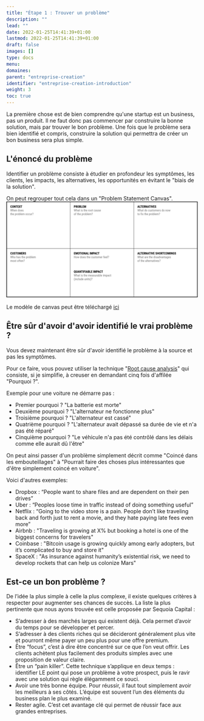 ```yaml
---
title: "Étape 1 : Trouver un problème"
description: ""
lead: ""
date: 2022-01-25T14:41:39+01:00
lastmod: 2022-01-25T14:41:39+01:00
draft: false
images: []
type: docs
menu:
domaines:
parent: "entreprise-creation"
identifier: "entreprise-creation-introduction"
weight: 3
toc: true
---
```


La première chose est de bien comprendre qu'une startup est un business, pas un produit. Il ne faut donc pas commencer
par construire la bonne solution, mais par trouver le bon problème. Une fois que le problème sera bien identifié et
compris, construire la solution qui permettra de créer un bon business sera plus simple.

## L'énoncé du problème

Identifier un problème consiste à étudier en profondeur les symptômes, les clients, les impacts, les alternatives, les
opportunités en évitant le "biais de la solution".

On peut regrouper tout cela dans un "Problem Statement Canvas".
![Problem Statement Canvas](problem_statement_canvas.png)

Le modèle de canvas peut être
téléchargé [ici](https://docs.google.com/spreadsheets/d/1PSVtth0kZXQ9doPAU3l5ZKZ6w14ekxRAa0x0WLn_sBE/edit#gid=0)

## Être sûr d'avoir d'avoir identifié le vrai problème ?

Vous devez maintenant être sûr d'avoir identifié le problème à la source et pas les symptômes.

Pour ce faire, vous pouvez utiliser la technique "[Root cause analysis](http://www.designkit.org/methods/66)" qui
consiste, si je simplifie, à creuser en demandant cinq fois d'affilée "Pourquoi ?".

Exemple pour une voiture ne démarre pas :

- Premier pourquoi ? "La batterie est morte"
- Deuxième pourquoi ? "L'alternateur ne fonctionne plus"
- Troisième pourquoi ? "L'alternateur est cassé"
- Quatrième pourquoi ? "L'alternateur avait dépassé sa durée de vie et n'a pas été réparé"
- Cinquième pourquoi ? "Le véhicule n'a pas été contrôlé dans les délais comme elle aurait dû l'être"

On peut ainsi passer d'un problème simplement décrit comme "Coincé dans les embouteillages" à "Pourrait faire des choses
plus intéressantes que d'être simplement coincé en voiture".

Voici d'autres exemples:

- Dropbox : “People want to share files and are dependent on their pen drives”
- Uber : “Peoples loose time in traffic instead of doing something useful”
- Netflix : “Going to the video store is a pain. People don’t like traveling back and forth just to rent a movie, and
  they hate paying late fees even more”
- Airbnb : "Traveling is growing at X% but booking a hotel is one of the biggest concerns for travelers"
- Coinbase : "Bitcoin usage is growing quickly among early adopters, but it’s complicated to buy and store it"
- SpaceX : "As insurance against humanity’s existential risk, we need to develop rockets that can help us colonize Mars"

## Est-ce un bon problème ?

De l’idée la plus simple à celle la plus complexe, il existe quelques critères à respecter pour augmenter ses chances de
succès. La liste la plus pertinente que nous ayons trouvée est celle proposée par Sequoia Capital :

- S’adresser à des marchés larges qui existent déjà. Cela permet d’avoir du temps pour se développer et percer.
- S’adresser à des clients riches qui se décideront généralement plus vite et pourront même payer un peu plus pour une
  offre premium.
- Être “focus”, c’est à dire être concentré sur ce que l’on veut offrir. Les clients achètent plus facilement des
  produits simples avec une proposition de valeur claire.
- Être un “pain killer”. Cette technique s’applique en deux temps : identifier LE point qui pose un problème à votre
  prospect, puis le ravir avec une solution qui règle élégamment ce souci.
- Avoir une très bonne équipe. Pour réussir, il faut tout simplement avoir les meilleurs à ses côtés. L’équipe est
  souvent l’un des éléments du business plan le plus examiné.
- Rester agile. C’est cet avantage clé qui permet de réussir face aux grandes entreprises.